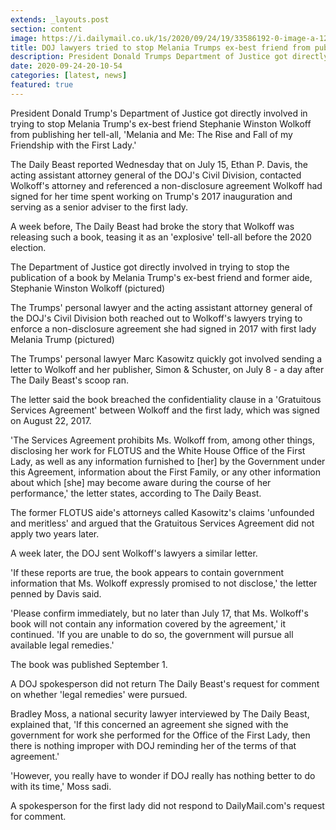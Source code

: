```yaml
---
extends: _layouts.post
section: content
image: https://i.dailymail.co.uk/1s/2020/09/24/19/33586192-0-image-a-12_1600973955731.jpg 
title: DOJ lawyers tried to stop Melania Trumps ex-best friend from publishing her tell-all 
description: President Donald Trumps Department of Justice got directly involved in trying to stop Melania Trumps ex-best friend Stephanie Winston Wolkoff from publishing her tell-all. 
date: 2020-09-24-20-10-54 
categories: [latest, news] 
featured: true 
--- 
```

President Donald Trump's Department of Justice got directly involved in trying to stop Melania Trump's ex-best friend Stephanie Winston Wolkoff from publishing her tell-all, 'Melania and Me: The Rise and Fall of my Friendship with the First Lady.' 

The Daily Beast reported Wednesday that on July 15, Ethan P. Davis, the acting assistant attorney general of the DOJ's Civil Division, contacted Wolkoff's attorney and referenced a non-disclosure agreement Wolkoff had signed for her time spent working on Trump's 2017 inauguration and serving as a senior adviser to the first lady. 

A week before, The Daily Beast had broke the story that Wolkoff was releasing such a book, teasing it as an 'explosive' tell-all before the 2020 election. 

The Department of Justice got directly involved in trying to stop the publication of a book by Melania Trump's ex-best friend and former aide, Stephanie Winston Wolkoff (pictured) 

The Trumps' personal lawyer and the acting assistant attorney general of the DOJ's Civil Division both reached out to Wolkoff's lawyers trying to enforce a non-disclosure agreement she had signed in 2017 with first lady Melania Trump (pictured) 



The Trumps' personal lawyer Marc Kasowitz quickly got involved sending a letter to Wolkoff and her publisher, Simon & Schuster, on July 8 - a day after The Daily Beast's scoop ran. 

The letter said the book breached the confidentiality clause in a 'Gratuitous Services Agreement' between Wolkoff and the first lady, which was signed on August 22, 2017.   

'The Services Agreement prohibits Ms. Wolkoff from, among other things, disclosing her work for FLOTUS and the White House Office of the First Lady, as well as any information furnished to [her] by the Government under this Agreement, information about the First Family, or any other information about which [she] may become aware during the course of her performance,' the letter states, according to The Daily Beast. 

The former FLOTUS aide's attorneys called Kasowitz's claims 'unfounded and meritless' and argued that the Gratuitous Services Agreement did not apply two years later.  

A week later, the DOJ sent Wolkoff's lawyers a similar letter. 

'If these reports are true, the book appears to contain government information that Ms. Wolkoff expressly promised to not disclose,' the letter penned by Davis said. 

'Please confirm immediately, but no later than July 17, that Ms. Wolkoff's book will not contain any information covered by the agreement,' it continued. 'If you are unable to do so, the government will pursue all available legal remedies.' 

The book was published September 1.  

A DOJ spokesperson did not return The Daily Beast's request for comment  on whether 'legal remedies' were pursued. 

Bradley Moss, a national security lawyer interviewed by The Daily Beast, explained that, 'If this concerned an agreement she signed with the government for work she performed for the Office of the First Lady, then there is nothing improper with DOJ reminding her of the terms of that agreement.'  

'However, you really have to wonder if DOJ really has nothing better to do with its time,' Moss sadi.  

A spokesperson for the first lady did not respond to DailyMail.com's request for comment.    

